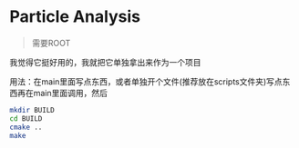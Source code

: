 # Particle Analysis

> 需要ROOT

我觉得它挺好用的，我就把它单独拿出来作为一个项目

用法：在main里面写点东西，或者单独开个文件(推荐放在scripts文件夹)写点东西再在main里面调用，然后

```bash
mkdir BUILD
cd BUILD
cmake ..
make
```